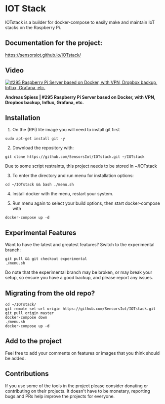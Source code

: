 # IOT Stack
IOTstack is a builder for docker-compose to easily make and maintain IoT stacks on the Raspberry Pi.


## Documentation for the project: 

https://sensorsiot.github.io/IOTstack/


## Video
[![#295 Raspberry Pi Server based on Docker, with VPN, Dropbox backup, Influx, Grafana, etc.](http://img.youtube.com/vi/a6mjt8tWUws/0.jpg)](https://www.youtube.com/watch?v=a6mjt8tWUws "#295 Raspberry Pi Server based on Docker, with VPN, Dropbox backup, Influx, Grafana, etc.")

**Andreas Spiess | #295 Raspberry Pi Server based on Docker, with VPN, Dropbox backup, Influx, Grafana, etc.**


## Installation
1. On the (RPi) lite image you will need to install git first

```
sudo apt-get install git -y
```

2. Download the repository with:
```
git clone https://github.com/SensorsIot/IOTstack.git ~/IOTstack
```

Due to some script restraints, this project needs to be stored in ~/IOTstack

3. To enter the directory and run menu for installation options:
```
cd ~/IOTstack && bash ./menu.sh
```

4. Install docker with the menu, restart your system.

5. Run menu again to select your build options, then start docker-compose with
```
docker-compose up -d
```

## Experimental Features
Want to have the latest and greatest features? Switch to the experimental branch:
```
git pull && git checkout experimental
./menu.sh
```

Do note that the experimental branch may be broken, or may break your setup, so ensure you have a good backup, and please report any issues.

## Migrating from the old repo?
```
cd ~/IOTstack/
git remote set-url origin https://github.com/SensorsIot/IOTstack.git
git pull origin master
docker-compose down
./menu.sh
docker-compose up -d
```
## Add to the project

Feel free to add your comments on features or images that you think should be added.

## Contributions

If you use some of the tools in the project please consider donating or contributing on their projects. It doesn't have to be monetary, reporting bugs and PRs help improve the projects for everyone.
